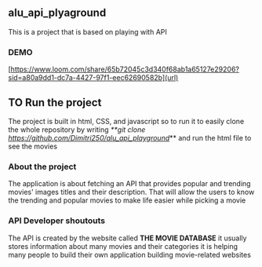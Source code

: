 ## alu_api_plyaground
This is a project that is based on playing with API
### DEMO
[https://www.loom.com/share/65b72045c3d340f68ab1a65127e29206?sid=a80a9dd1-dc7a-4427-97f1-eec62690582b](url)

## TO Run the project
The project is built in html, CSS, and javascript so to run it to easily clone the whole repository by writing _**git clone https://github.com/Dimitri250/alu_api_playground_** and run the html file to see the movies

### About the project
The application is about fetching an API that provides popular and trending movies' images titles and their description. That will allow the users
to know the trending and popular movies to make life easier while picking a movie

### API Developer shoutouts
The API is created by the website called **THE MOVIE DATABASE** it usually stores information about many movies and their categories it is helping many people to build their own application building movie-related websites
